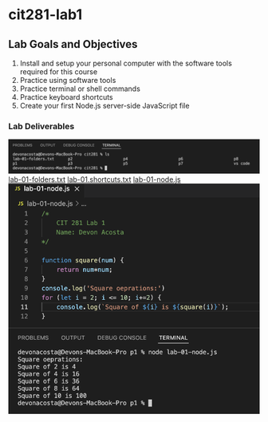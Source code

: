 # cit281-lab1

## Lab Goals and Objectives
1. Install and setup your personal computer with the software tools required for this course
2. Practice using software tools
3. Practice terminal or shell commands
4. Practice keyboard shortcuts
5. Create your first Node.js server-side JavaScript file

### Lab Deliverables
![lab-01-folders.png](lab-01-folders.png)
[lab-01-folders.txt](lab-01-folders.txt)
[lab-01.shortcuts.txt](lab-01.shortcuts.txt)
[lab-01-node.js](lab-01-node.js)
![lab-01-node.png](lab-01-node.png)

